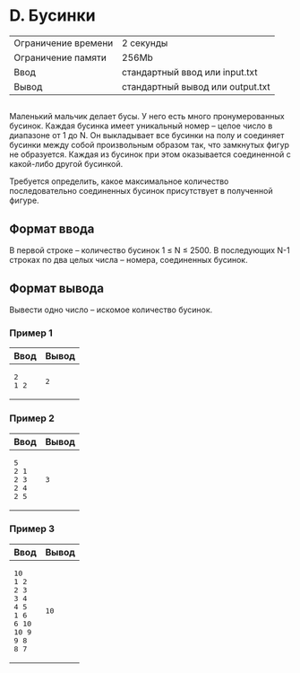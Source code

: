 <div class="problem-statement">
   <div class="header">
      <h1 class="title">D. Бусинки</h1>
      <table>
         <tr class="time-limit">
            <td class="property-title">Ограничение времени</td>
            <td>2&nbsp;секунды</td>
         </tr>
         <tr class="memory-limit">
            <td class="property-title">Ограничение памяти</td>
            <td>256Mb</td>
         </tr>
         <tr class="input-file">
            <td class="property-title">Ввод</td>
            <td colspan="1">стандартный ввод или input.txt</td>
         </tr>
         <tr class="output-file">
            <td class="property-title">Вывод</td>
            <td colspan="1">стандартный вывод или output.txt</td>
         </tr>
      </table>
   </div>
   <h2></h2>
   <div class="legend"><span style="">
         <p>Маленький мальчик делает бусы. У него есть много пронумерованных бусинок. Каждая бусинка имеет уникальный номер – целое число
            в диапазоне от 1 до N. Он выкладывает все бусинки на полу и соединяет бусинки между собой произвольным образом так, что замкнутых
            фигур не образуется. Каждая из бусинок при этом оказывается соединенной с какой-либо другой бусинкой. 
         </p></span><p>Требуется определить, какое максимальное количество последовательно соединенных бусинок присутствует в полученной фигуре.</p>
   </div>
   <h2>Формат ввода</h2>
   <div class="input-specification"><span style="">
         <p>В первой строке – количество бусинок 1 ≤ N ≤ 2500. В последующих N-1 строках по два целых числа – номера, соединенных бусинок.</p></span></div>
   <h2>Формат вывода</h2>
   <div class="output-specification"><span style="">
         <p>Вывести одно число – искомое количество бусинок.</p></span></div>
   <h3>Пример 1</h3>
   <table class="sample-tests">
      <thead>
         <tr>
            <th>Ввод</th>
            <th>Вывод</th>
         </tr>
      </thead>
      <tbody>
         <tr>
            <td><pre>2
1 2
</pre></td>
            <td><pre>2
</pre></td>
         </tr>
      </tbody>
   </table>
   <h3>Пример 2</h3>
   <table class="sample-tests">
      <thead>
         <tr>
            <th>Ввод</th>
            <th>Вывод</th>
         </tr>
      </thead>
      <tbody>
         <tr>
            <td><pre>5
2 1
2 3
2 4
2 5
</pre></td>
            <td><pre>3
</pre></td>
         </tr>
      </tbody>
   </table>
   <h3>Пример 3</h3>
   <table class="sample-tests">
      <thead>
         <tr>
            <th>Ввод</th>
            <th>Вывод</th>
         </tr>
      </thead>
      <tbody>
         <tr>
            <td><pre>10
1 2
2 3
3 4 
4 5
1 6
6 10
10 9
9 8
8 7
</pre></td>
            <td><pre>10
</pre></td>
         </tr>
      </tbody>
   </table>
</div></div>
